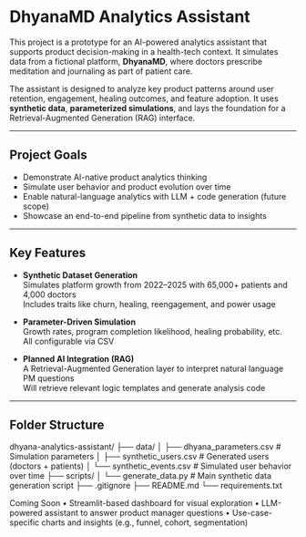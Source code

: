 # DhyanaMD Analytics Assistant

This project is a prototype for an AI-powered analytics assistant that supports product decision-making in a health-tech context. It simulates data from a fictional platform, **DhyanaMD**, where doctors prescribe meditation and journaling as part of patient care.

The assistant is designed to analyze key product patterns around user retention, engagement, healing outcomes, and feature adoption. It uses **synthetic data**, **parameterized simulations**, and lays the foundation for a Retrieval-Augmented Generation (RAG) interface.

---

## Project Goals

- Demonstrate AI-native product analytics thinking  
- Simulate user behavior and product evolution over time  
- Enable natural-language analytics with LLM + code generation (future scope)  
- Showcase an end-to-end pipeline from synthetic data to insights  

---

## Key Features

- **Synthetic Dataset Generation**  
  Simulates platform growth from 2022–2025 with 65,000+ patients and 4,000 doctors  
  Includes traits like churn, healing, reengagement, and power usage  

- **Parameter-Driven Simulation**  
  Growth rates, program completion likelihood, healing probability, etc.  
  All configurable via CSV  

- **Planned AI Integration (RAG)**  
  A Retrieval-Augmented Generation layer to interpret natural language PM questions  
  Will retrieve relevant logic templates and generate analysis code  

---

## Folder Structure

dhyana-analytics-assistant/
├── data/
│   ├── dhyana_parameters.csv       # Simulation parameters
│   ├── synthetic_users.csv         # Generated users (doctors + patients)
│   └── synthetic_events.csv        # Simulated user behavior over time
├── scripts/
│   └── generate_data.py            # Main synthetic data generation script
├── .gitignore
├── README.md
└── requirements.txt

Coming Soon
	•	Streamlit-based dashboard for visual exploration
	•	LLM-powered assistant to answer product manager questions
	•	Use-case-specific charts and insights (e.g., funnel, cohort, segmentation)